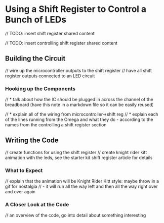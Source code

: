 
# Using a Shift Register to Control a Bunch of LEDs



// TODO: insert shift register shared content

// TODO: insert controlling shift register shared content


## Building the Circuit

// wire up the microcontroller outputs to the shift register
// have all shift register outputs connected to an LED circuit

### Hooking up the Components

//  * talk about how the IC should be plugged in across the channel of the breadboard (have this note in a markdown file so it can be easily reused)

//  * explain all of the wiring from microcontroller->shift reg
//    * explain each of the lines running from the Omega and what they do - according to the names from the controlling a shift register section


## Writing the Code

// create functions for using the shift register
// create knight rider kitt animation with the leds, see the starter kit shift register article for details

### What to Expect

// explain that the animation will be Knight Rider Kitt style: maybe throw in a gif for nostalgia
//  - it will run all the way left and then all the way right over and over again

### A Closer Look at the Code

// an overview of the code, go into detail about something interesting
